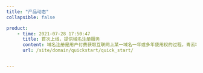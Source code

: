 ```yaml
---
title: "产品动态"
collapsible: false

product:
    - time: 2021-07-28 17:50:47
      title: 首次上线，提供域名注册服务
      content: 域名注册是用户付费获取互联网上某一域名一年或多年使用权的过程。青云域名注册提供域名的注册、购买、实名认证以及管理功能。
      url: /site/domain/quickstart/quick_start/


---
```


<!-- 设置上述参数可生成产品动态页  -->

